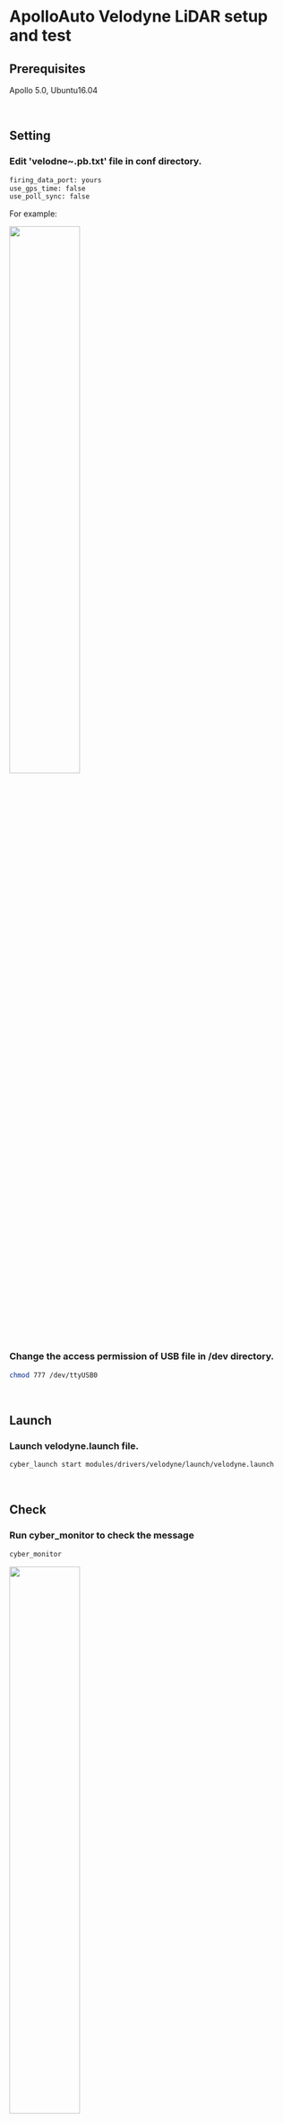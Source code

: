 # ApolloAuto Velodyne LiDAR setup and test

## Prerequisites
Apollo 5.0, Ubuntu16.04

<br>

## Setting

### Edit 'velodne~.pb.txt' file in conf directory.

```txt
firing_data_port: yours
use_gps_time: false
use_poll_sync: false
```

For example:

<img src="https://user-images.githubusercontent.com/72431755/98071085-eed05580-1ea5-11eb-8443-f3d717e32225.PNG" width="50%" height="50%"></img>

<br>

### Change the access permission of USB file in /dev directory.
```bash 
chmod 777 /dev/ttyUSB0 
```

<br>

## Launch
### Launch velodyne.launch file.
```bash
cyber_launch start modules/drivers/velodyne/launch/velodyne.launch
```

<br>

## Check
### Run cyber_monitor to check the message
```bash
cyber_monitor
```

<img src="https://user-images.githubusercontent.com/72431755/98070668-e88da980-1ea4-11eb-82f4-98f6e5545126.png" width="50%" height="50%"></img>

<br>

### Run visualizer
```bash
cyber_vizualizer
```

#### Click 'Show Pointcloud', and select channel

<img src="https://user-images.githubusercontent.com/72431755/98070812-33a7bc80-1ea5-11eb-80e4-ab0e0761747f.png" width="50%" height="50%"></img>

<br>

## How to log the LiDAR message
### To log
<code>cyber_recorder record -a</code>

### To play
<code>cyber_recorder record play -f ~.record</code>
